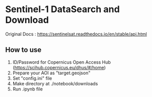 # Sentinel-1 DataSearch and Download
Original Docs : https://sentinelsat.readthedocs.io/en/stable/api.html

## How to use
1. ID/Password for Copernicus Open Access Hub (https://scihub.copernicus.eu/dhus/#/home)
2. Prepare your AOI as "target.geojson"
3. Set "config.ini" file
4. Make directory at ./notebook/downloads
5. Run .ipynb file
